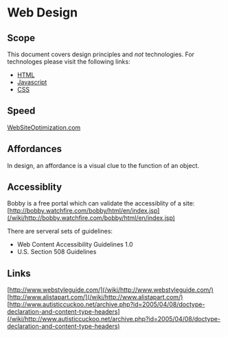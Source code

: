 # Web Design

## Scope

This document covers design principles and *not* technologies.  For technologes please visit the following links:
  * [HTML](/wiki/html)
  * [Javascript](/wiki/javascript)
  * [CSS](/wiki/css)


## Speed
[WebSiteOptimization.com](/wiki/websiteoptimization.com)

## Affordances
In design, an affordance is a visual clue to the function of an object.

## Accessiblity
Bobby is a free portal which can validate the accessiblity of a site:
[http://bobby.watchfire.com/bobby/html/en/index.jsp](/wiki/http://bobby.watchfire.com/bobby/html/en/index.jsp)

There are serveral sets of guidelines:
  * Web Content Accessibility Guidelines 1.0
  * U.S. Section 508 Guidelines



## Links

[http://www.webstyleguide.com/](/wiki/http://www.webstyleguide.com/)
[http://www.alistapart.com/](/wiki/http://www.alistapart.com/)
[http://www.autisticcuckoo.net/archive.php?id=2005/04/08/doctype-declaration-and-content-type-headers](/wiki/http://www.autisticcuckoo.net/archive.php?id=2005/04/08/doctype-declaration-and-content-type-headers)